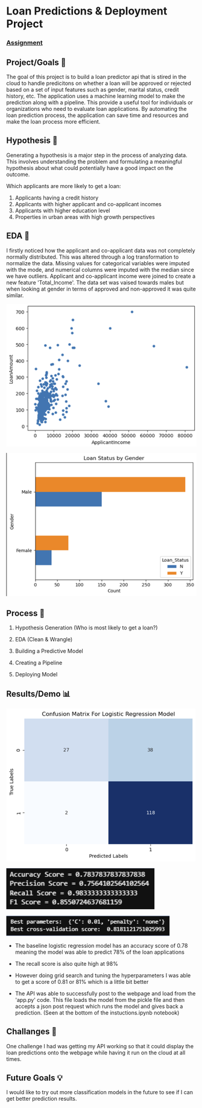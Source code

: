# Loan Predictions & Deployment Project


### [Assignment](assignment.md)

## Project/Goals 🎯
The goal of this project is to build a loan predictor api that is stired in the cloud to handle predicitons on whether a loan will be approved or rejected based on a set of input features such as gender, marital status, credit history, etc. The application uses a machine learning model to make the prediction along with a pipeline. This provide a useful tool for individuals or organizations who need to evaluate loan applications. By automating the loan prediction process, the application can save time and resources and make the loan process more efficient.

## Hypothesis 💭
Generating a hypothesis is a major step in the process of analyzing data. This involves understanding the problem and formulating a meaningful hypothesis about what could potentially have a good impact on the outcome.

Which applicants are more likely to get a loan:

1. Applicants having a credit history
2. Applicants with higher applicant and co-applicant incomes
3. Applicants with higher education level
4. Properties in urban areas with high growth perspectives

## EDA 🔎
I firstly noticed how the applicant and co-applicant data was not completely normally distributed. This was altered through a log transformation to normalize the data. Missing values for categorical variables were imputed with the mode, and numerical columns were imputed with the median since we have outliers. Applicant and co-applicant income were joined to create a new feature 'Total_Income'. The data set was vaised towards males but when looking at gender in terms of approved and non-approved it was quite similar.

![income_loan_scatter_plot](./images/income_loan_scatter_plot.png)

![income_loan_scatter_plot](./images/loan_status_gender.png)

## Process 🔄️
1. Hypothesis Generation (Who is most likely to get a loan?)

2. EDA (Clean & Wrangle)

3. Building a Predictive Model 

4. Creating a Pipeline

5. Deploying Model 


## Results/Demo 📊

![confusion_matrix](./images/confusion_matrix.png)

![scores](./images/scores.png)

![best_param](./images/best_param.png)

- The baseline logistic regression model has an accuracy score of 0.78 meaning the model was able to predict 78% of the loan applications 

- The recall score is also quite high at 98%

- However doing grid search and tuning the hyperparameters I was able to get a score of 0.81 or 81% which is a little bit better

- The API was able to successfully post to the webpage and load from the 'app.py' code. This file loads the model from the pickle file and then accepts a json post request which runs the model and gives back a prediction. (Seen at the bottom of the instuctions.ipynb notebook)

## Challanges 🚧
One challenge I had was getting my API working so that it could display the loan predictions onto the webpage while having it run on the cloud at all times. 

## Future Goals 💡
 I would like to try out more classification models in the future to see if I can get better prediction results. 
